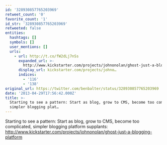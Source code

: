 ```yaml
---
id: '328930857765203969'
retweet_count: '0'
favorite_count: '1'
id_str: '328930857765203969'
retweeted: false
entities:
  hashtags: []
  symbols: []
  user_mentions: []
  urls:
    - url: http://t.co/fW2dLj7nSs
      expanded_url: >-
        http://www.kickstarter.com/projects/johnonolan/ghost-just-a-blogging-platform
      display_url: kickstarter.com/projects/johno…
      indices:
        - '116'
        - '138'
original_url: https://twitter.com/benbalter/status/328930857765203969
date: '2013-04-29T17:56:42.000Z'
title: >-
  Starting to see a pattern: Start as blog, grow to CMS, become too complicated,
  simpler blogging plat…
---
```


Starting to see a pattern: Start as blog, grow to CMS, become too complicated, simpler blogging platform supplants: http://www.kickstarter.com/projects/johnonolan/ghost-just-a-blogging-platform
